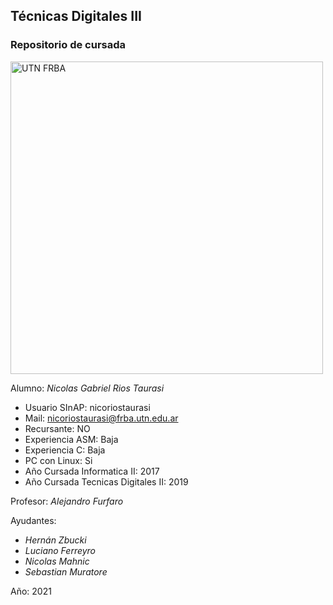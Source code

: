 ## Técnicas Digitales III
### Repositorio de cursada

<img src="https://www.frba.utn.edu.ar/wp-content/uploads/2016/08/logo-utn.ba-horizontal-e1471367724904.jpg" alt="UTN FRBA" width="500"/>

Alumno: *Nicolas Gabriel Rios Taurasi*
	
- Usuario SInAP: nicoriostaurasi
- Mail: nicoriostaurasi@frba.utn.edu.ar
- Recursante: NO
- Experiencia ASM: Baja
- Experiencia C: Baja
- PC con Linux: Si
- Año Cursada Informatica II: 2017
- Año Cursada Tecnicas Digitales II: 2019

Profesor: *Alejandro Furfaro*

Ayudantes:
- *Hernán Zbucki*
- *Luciano Ferreyro*
- *Nicolas Mahnic*
- *Sebastian Muratore*

Año: 2021
